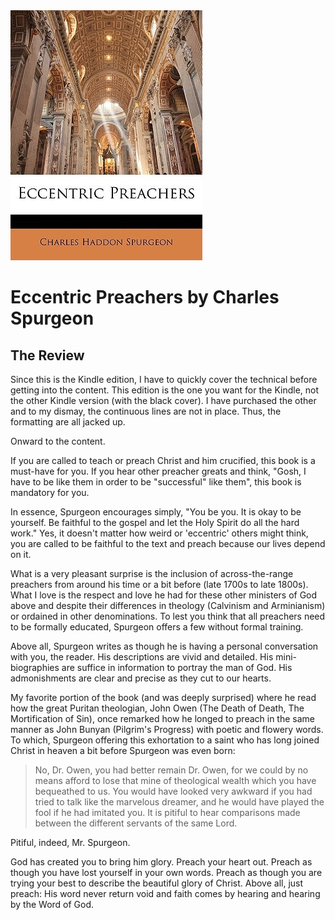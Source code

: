<img class="intro-right" src="preaching-eccentric-preachers-spurgeon.jpg">

# Eccentric Preachers by Charles Spurgeon

## The Review

Since this is the Kindle edition, I have to quickly cover the technical before getting into the content. This edition is the one you want for the Kindle, not the other Kindle version (with the black cover). I have purchased the other and to my dismay, the continuous lines are not in place. Thus, the formatting are all jacked up.

Onward to the content.

If you are called to teach or preach Christ and him crucified, this book is a must-have for you. If you hear other preacher greats and think, "Gosh, I have to be like them in order to be "successful" like them", this book is mandatory for you.

In essence, Spurgeon encourages simply, "You be you. It is okay to be yourself. Be faithful to the gospel and let the Holy Spirit do all the hard work." Yes, it doesn't matter how weird or 'eccentric' others might think, you are called to be faithful to the text and preach because our lives depend on it.

What is a very pleasant surprise is the inclusion of across-the-range preachers from around his time or a bit before (late 1700s to late 1800s). What I love is the respect and love he had for these other ministers of God above and despite their differences in theology (Calvinism and Arminianism) or ordained in other denominations. To lest you think that all preachers need to be formally educated, Spurgeon offers a few without formal training.

Above all, Spurgeon writes as though he is having a personal conversation with you, the reader. His descriptions are vivid and detailed. His mini-biographies are suffice in information to portray the man of God. His admonishments are clear and precise as they cut to our hearts.

My favorite portion of the book (and was deeply surprised) where he read how the great Puritan theologian, John Owen (The Death of Death, The Mortification of Sin), once remarked how he longed to preach in the same manner as John Bunyan (Pilgrim's Progress) with poetic and flowery words. To which, Spurgeon offering this exhortation to a saint who has long joined Christ in heaven a bit before Spurgeon was even born:

>No, Dr. Owen, you had better remain Dr. Owen, for we could by no means afford to lose that mine of theological wealth which you have bequeathed to us. You would have looked very awkward if you had tried to talk like the marvelous dreamer, and he would have played the fool if he had imitated you. It is pitiful to hear comparisons made between the different servants of the same Lord.

Pitiful, indeed, Mr. Spurgeon.

God has created you to bring him glory. Preach your heart out. Preach as though you have lost yourself in your own words. Preach as though you are trying your best to describe the beautiful glory of Christ. Above all, just preach: His word never return void and faith comes by hearing and hearing by the Word of God.
